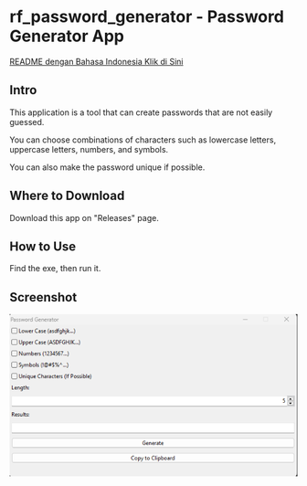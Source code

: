 # rf_password_generator - Password Generator App

[README dengan Bahasa Indonesia Klik di Sini](https://github.com/rakifsul/rf_password_generator/blob/main/README_id.md)

## Intro

This application is a tool that can create passwords that are not easily guessed.

You can choose combinations of characters such as lowercase letters, uppercase letters, numbers, and symbols.

You can also make the password unique if possible.

## Where to Download

Download this app on "Releases" page.

## How to Use

Find the exe, then run it.

## Screenshot

<p align="center">
	<img src="./.md_asset/ss-1.png" />
</p>